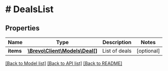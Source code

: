 # # DealsList

## Properties

Name | Type | Description | Notes
------------ | ------------- | ------------- | -------------
**items** | [**\Brevo\Client\Models\Deal[]**](Deal.md) | List of deals | [optional]

[[Back to Model list]](../../README.md#models) [[Back to API list]](../../README.md#endpoints) [[Back to README]](../../README.md)
